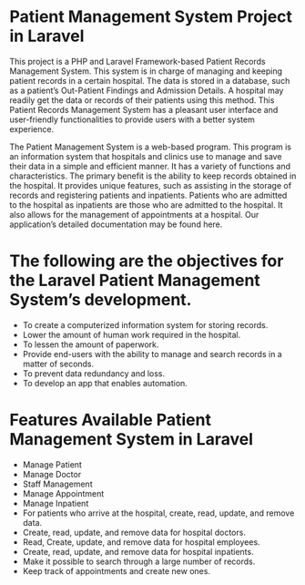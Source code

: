 # Patient Management System Project in Laravel

This project is a PHP and Laravel Framework-based Patient Records Management System. This system is in charge of managing and keeping patient records in a certain hospital. The data is stored in a database, such as a patient’s Out-Patient Findings and Admission Details. A hospital may readily get the data or records of their patients using this method. This Patient Records Management System has a pleasant user interface and user-friendly functionalities to provide users with a better system experience.

The Patient Management System is a web-based program. This program is an information system that hospitals and clinics use to manage and save their data in a simple and efficient manner. It has a variety of functions and characteristics. The primary benefit is the ability to keep records obtained in the hospital. It provides unique features, such as assisting in the storage of records and registering patients and inpatients. Patients who are admitted to the hospital as inpatients are those who are admitted to the hospital. It also allows for the management of appointments at a hospital. Our application’s detailed documentation may be found here.

# The following are the objectives for the Laravel Patient Management System’s development.
* To create a computerized information system for storing records.
* Lower the amount of human work required in the hospital.
* To lessen the amount of paperwork.
* Provide end-users with the ability to manage and search records in a matter of seconds.
* To prevent data redundancy and loss.
* To develop an app that enables automation.

# Features Available Patient Management System in Laravel
* Manage Patient
* Manage Doctor
* Staff Management
* Manage Appointment
* Manage Inpatient
* For patients who arrive at the hospital, create, read, update, and remove data.
* Create, read, update, and remove data for hospital doctors.
* Read, Create, update, and remove data for hospital employees.
* Create, read, update, and remove data for hospital inpatients.
* Make it possible to search through a large number of records.
* Keep track of appointments and create new ones.
